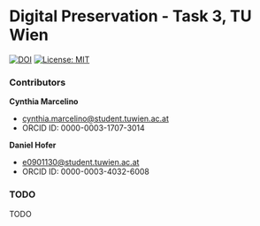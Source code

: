 # Digital Preservation - Task 3, TU Wien

[![DOI](https://zenodo.org/badge/DOI/10.5281/zenodo.802363.svg)](https://doi.org/10.5281/zenodo.802363)
[![License: MIT](https://img.shields.io/badge/License-MIT-yellow.svg)](https://opensource.org/licenses/MIT)

### Contributors

**Cynthia Marcelino**  
* cynthia.marcelino@student.tuwien.ac.at  
* ORCID ID: 0000-0003-1707-3014

**Daniel Hofer**  
* e0901130@student.tuwien.ac.at  
* ORCID ID: 0000-0003-4032-6008

### TODO
TODO

